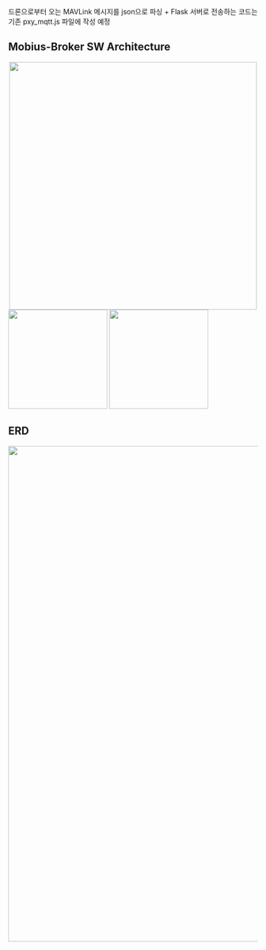 드론으로부터 오는 MAVLink 메시지를 json으로 파싱 + Flask 서버로 전송하는 코드는 기존 pxy_mqtt.js 파일에 작성 예정

## Mobius-Broker SW Architecture
<div align="center">
<img src="https://user-images.githubusercontent.com/29790334/28245393-a1159d5e-6a40-11e7-8948-4262bf29c371.png" width="500"/>
</div>

<img src="https://github.com/user-attachments/assets/49a2f024-1e4e-4b19-8579-2e65380fa9a7" width="200" height="200"/>
<img src="https://github.com/user-attachments/assets/59ca51a8-9a2f-4707-9bef-42431265e9d4" width="200" height="200"/>

## ERD
<img src="[https://github.com/user-attachments/assets/59ca51a8-9a2f-4707-9bef-42431265e9d4](https://github.com/user-attachments/assets/038e4ec2-239b-4aa5-b4bb-26b89c4853a9)" width="600" height="1000"/>
